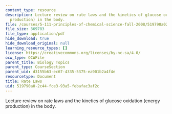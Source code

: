 ```yaml
---
content_type: resource
description: Lecture review on rate laws and the kinetics of glucose oxidation (energy
  production) in the body.
file: /courses/5-111-principles-of-chemical-science-fall-2008/519790a02c44fce393a5febafac3af2c_bioex_lect31.pdf
file_size: 369783
file_type: application/pdf
hide_download: true
hide_download_original: null
learning_resource_types: []
license: https://creativecommons.org/licenses/by-nc-sa/4.0/
ocw_type: OCWFile
parent_title: Biology Topics
parent_type: CourseSection
parent_uid: d3155b63-ec67-4335-5375-ea901b2a4f4e
resourcetype: Document
title: Rate Laws
uid: 519790a0-2c44-fce3-93a5-febafac3af2c
---
```

Lecture review on rate laws and the kinetics of glucose oxidation (energy production) in the body.